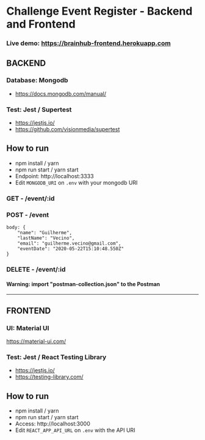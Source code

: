 # Challenge Event Register - Backend and Frontend

### Live demo: https://brainhub-frontend.herokuapp.com

## BACKEND

### Database: Mongodb

- https://docs.mongodb.com/manual/

### Test: Jest / Supertest

- https://jestjs.io/
- https://github.com/visionmedia/supertest

## How to run

- npm install / yarn
- npm run start / yarn start
- Endpoint: http://localhost:3333
- Edit `MONGODB_URI` on `.env` with your mongodb URI

### GET - /event/:id

### POST - /event

```
body: {
	"name": "Guilherme",
	"lastName": "Vecino",
	"email": "guilherme.vecino@gmail.com",
	"eventDate": "2020-05-22T15:10:48.550Z"
}
```

### DELETE - /event/:id

#### Warning: import "postman-collection.json" to the Postman

---

## FRONTEND

### UI: Material UI

https://material-ui.com/

### Test: Jest / React Testing Library

- https://jestjs.io/
- https://testing-library.com/

## How to run

- npm install / yarn
- npm run start / yarn start
- Access: http://localhost:3000
- Edit `REACT_APP_API_URL` on `.env` with the API URI
